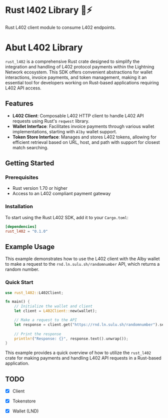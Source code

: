 # Rust l402 Library 🦀⚡

Rust L402 client module to consume L402 endpoints. 

# Abut L402 Library

`rust_l402` is a comprehensive Rust crate designed to simplify the integration and handling of L402 protocol payments within the Lightning Network ecosystem. This SDK offers convenient abstractions for wallet interactions, invoice payments, and token management, making it an essential tool for developers working on Rust-based applications requiring L402 API access.

## Features

- **L402 Client**: Composable L402 HTTP client to handle L402 API requests using Rust's `reqwest` library.
- **Wallet Interface**: Facilitates invoice payments through various wallet implementations, starting with `Alby` wallet support.
- **Token Store Interface**: Manages and stores L402 tokens, allowing for efficient retrieval based on URL, host, and path with support for closest match searching.

## Getting Started

### Prerequisites

- Rust version 1.70 or higher
- Access to an L402 compliant payment gateway

### Installation

To start using the Rust L402 SDK, add it to your `Cargo.toml`:

```toml
[dependencies]
rust_l402 = "0.1.0"
```

## Example Usage

This example demonstrates how to use the L402 client with the Alby wallet to make a request to the `rnd.ln.sulu.sh/randomnumber` API, which returns a random number.

### Quick Start

```rust
use rust_l402::L402Client;

fn main() {
    // Initialize the wallet and client
    let client = L402Client::new(wallet);

    // Make a request to the API
    let response = client.get("https://rnd.ln.sulu.sh/randomnumber").send().unwrap();
    
    // Print the response
    println!("Response: {}", response.text().unwrap());
}
```

This example provides a quick overview of how to utilize the `rust_l402` crate for making payments and handling L402 API requests in a Rust-based application.

## TODO 

- [x] Client
- [x] Tokenstore
- [x] Wallet (LND)
  
